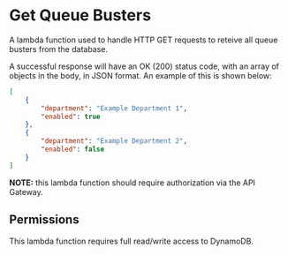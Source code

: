 # Get Queue Busters

A lambda function used to handle HTTP GET requests to reteive all queue busters from the database.

A successful response will have an OK (200) status code, with an array of objects in the body, in JSON format. An example of this is shown below:

```json
[
	{
		"department": "Example Department 1",
		"enabled": true
	},
	{
		"department": "Example Department 2",
		"enabled": false
	}
]
```

**NOTE:** this lambda function should require authorization via the API Gateway.

## Permissions

This lambda function requires full read/write access to DynamoDB.
